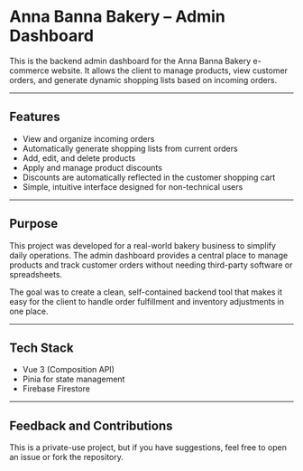 # Anna Banna Bakery – Admin Dashboard

This is the backend admin dashboard for the Anna Banna Bakery e-commerce website. It allows the client to manage products, view customer orders, and generate dynamic shopping lists based on incoming orders.

---

## Features

- View and organize incoming orders  
- Automatically generate shopping lists from current orders  
- Add, edit, and delete products  
- Apply and manage product discounts  
- Discounts are automatically reflected in the customer shopping cart  
- Simple, intuitive interface designed for non-technical users  

---

## Purpose

This project was developed for a real-world bakery business to simplify daily operations. The admin dashboard provides a central place to manage products and track customer orders without needing third-party software or spreadsheets.

The goal was to create a clean, self-contained backend tool that makes it easy for the client to handle order fulfillment and inventory adjustments in one place.

---

## Tech Stack

- Vue 3 (Composition API)  
- Pinia for state management  
- Firebase Firestore
  
---

## Feedback and Contributions

This is a private-use project, but if you have suggestions, feel free to open an issue or fork the repository.


